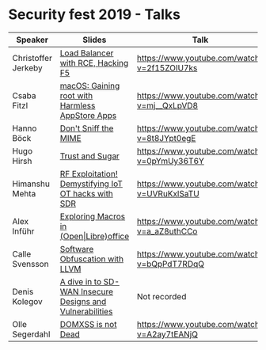 # Security fest 2019 - Talks

| Speaker | Slides | Talk |
|---------|--------|------|
| Christoffer Jerkeby | [Load Balancer with RCE, Hacking F5](Command_Injection_iRule_nomedia.pdf) | https://www.youtube.com/watch?v=2f15ZOIU7ks |
| Csaba Fitzl | [macOS: Gaining root with Harmless AppStore Apps](Getting_root_with_benign_AppStore_apps_vSecurityFest.pdf) | https://www.youtube.com/watch?v=mj__QxLpVD8 |
| Hanno Böck | [Don't Sniff the MIME](Dont_Sniff_the_MIME_-_File_Upload_XSS_vulnerabilities.pdf) | https://www.youtube.com/watch?v=8t8JYpt0egE |
| Hugo Hirsh | [Trust and Sugar](Trust_and_Sugar.pdf) | https://www.youtube.com/watch?v=0pYmUy36T6Y |
| Himanshu Mehta | [RF Exploitation! Demystifying IoT OT hacks with SDR](HimanshuMehta.pdf) | https://www.youtube.com/watch?v=UVRuKxlSaTU |
| Alex Inführ | [Exploring Macros in (Open\|Libre)office](Alex_Infuhr_Libreoffice.pdf) | https://www.youtube.com/watch?v=a_aZ8uthCCo| 
| Calle Svensson | [Software Obfuscation with LLVM](LLVM_Svensson.pdf) | https://www.youtube.com/watch?v=bQpPdT7RDqQ |
| Denis Kolegov | [A dive in to SD-WAN Insecure Designs and Vulnerabilities](Kolegov.pdf) | Not recorded |
| Olle Segerdahl | [DOMXSS is not Dead](olle_domxss.pdf) | https://www.youtube.com/watch?v=A2ay7tEANjQ |